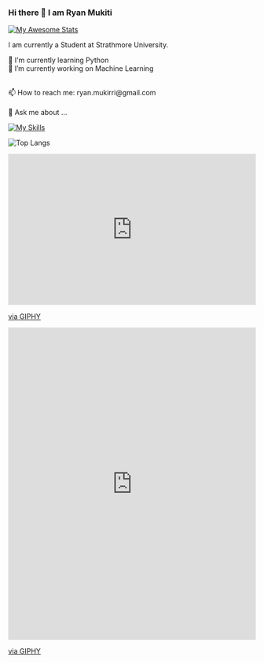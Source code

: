 ### Hi there 👋 I am Ryan Mukiti

[![My Awesome Stats](https://awesome-github-stats.azurewebsites.net/user-stats/Mukiti-Ryan?cardType=github&theme=github-dark)](https://git.io/awesome-stats-card)

I am currently a Student at Strathmore University.

🌱 I'm currently learning Python
<br/>
🔭 I’m currently working on Machine Learning

<br/>
📫 How to reach me: ryan.mukirri@gmail.com

<br/>
<br/>
💬 Ask me about ...

[![My Skills](https://skillicons.dev/icons?i=js,html,css,docker,figma,java,python&perline=4)](https://skillicons.dev)

![Top Langs](https://github-readme-stats.vercel.app/api/top-langs/?username=Mukiti-Ryan&theme=github-dark)


<div style="width:100%;height:0;padding-bottom:61%;position:relative;"><iframe src="https://giphy.com/embed/1afuwyOsr5E8X9CuRV" width="100%" height="100%" style="position:absolute" frameBorder="0" class="giphy-embed" allowFullScreen></iframe></div><p><a href="https://giphy.com/gifs/BoschRexrothGlobal-boschrexroth-ctrlx-ctrlxautomation-1afuwyOsr5E8X9CuRV">via GIPHY</a></p>

<div style="width:100%;height:0;padding-bottom:126%;position:relative;"><iframe src="https://giphy.com/embed/M9gbBd9nbDrOTu1Mqx" width="100%" height="100%" style="position:absolute" frameBorder="0" class="giphy-embed" allowFullScreen></iframe></div><p><a href="https://giphy.com/gifs/hacktiv8-coding-codingfromhome-fromhome-M9gbBd9nbDrOTu1Mqx">via GIPHY</a></p>

<!--
**Mukiti-Ryan/Mukiti-Ryan** is a ✨ _special_ ✨ repository because its `README.md` (this file) appears on your GitHub profile.
Here are some ideas to get you started:
My name is Ryan Mukiti.
- 🔭 I’m currently working on ...
- 🌱 I’m currently learning ...
- 👯 I’m looking to collaborate on ...
- 🤔 I’m looking for help with ...
- 💬 Ask me about ...
- 📫 How to reach me: ...
- 😄 Pronouns: ...
- ⚡ Fun fact: ...
-->
